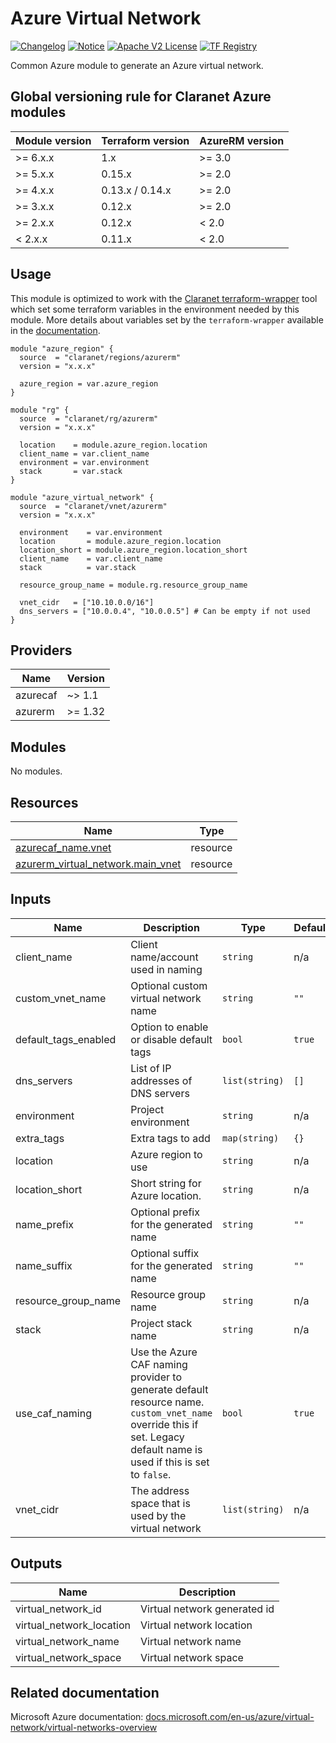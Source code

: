 # Azure Virtual Network
[![Changelog](https://img.shields.io/badge/changelog-release-green.svg)](CHANGELOG.md) [![Notice](https://img.shields.io/badge/notice-copyright-yellow.svg)](NOTICE) [![Apache V2 License](https://img.shields.io/badge/license-Apache%20V2-orange.svg)](LICENSE) [![TF Registry](https://img.shields.io/badge/terraform-registry-blue.svg)](https://registry.terraform.io/modules/claranet/vnet/azurerm/)

Common Azure module to generate an Azure virtual network.

<!-- BEGIN_TF_DOCS -->
## Global versioning rule for Claranet Azure modules

| Module version | Terraform version | AzureRM version |
| -------------- | ----------------- | --------------- |
| >= 6.x.x       | 1.x               | >= 3.0          |
| >= 5.x.x       | 0.15.x            | >= 2.0          |
| >= 4.x.x       | 0.13.x / 0.14.x   | >= 2.0          |
| >= 3.x.x       | 0.12.x            | >= 2.0          |
| >= 2.x.x       | 0.12.x            | < 2.0           |
| <  2.x.x       | 0.11.x            | < 2.0           |

## Usage

This module is optimized to work with the [Claranet terraform-wrapper](https://github.com/claranet/terraform-wrapper) tool
which set some terraform variables in the environment needed by this module.
More details about variables set by the `terraform-wrapper` available in the [documentation](https://github.com/claranet/terraform-wrapper#environment).

```hcl
module "azure_region" {
  source  = "claranet/regions/azurerm"
  version = "x.x.x"

  azure_region = var.azure_region
}

module "rg" {
  source  = "claranet/rg/azurerm"
  version = "x.x.x"

  location    = module.azure_region.location
  client_name = var.client_name
  environment = var.environment
  stack       = var.stack
}

module "azure_virtual_network" {
  source  = "claranet/vnet/azurerm"
  version = "x.x.x"

  environment    = var.environment
  location       = module.azure_region.location
  location_short = module.azure_region.location_short
  client_name    = var.client_name
  stack          = var.stack

  resource_group_name = module.rg.resource_group_name

  vnet_cidr   = ["10.10.0.0/16"]
  dns_servers = ["10.0.0.4", "10.0.0.5"] # Can be empty if not used
}
```

## Providers

| Name | Version |
|------|---------|
| azurecaf | ~> 1.1 |
| azurerm | >= 1.32 |

## Modules

No modules.

## Resources

| Name | Type |
|------|------|
| [azurecaf_name.vnet](https://registry.terraform.io/providers/aztfmod/azurecaf/latest/docs/resources/name) | resource |
| [azurerm_virtual_network.main_vnet](https://registry.terraform.io/providers/hashicorp/azurerm/latest/docs/resources/virtual_network) | resource |

## Inputs

| Name | Description | Type | Default | Required |
|------|-------------|------|---------|:--------:|
| client\_name | Client name/account used in naming | `string` | n/a | yes |
| custom\_vnet\_name | Optional custom virtual network name | `string` | `""` | no |
| default\_tags\_enabled | Option to enable or disable default tags | `bool` | `true` | no |
| dns\_servers | List of IP addresses of DNS servers | `list(string)` | `[]` | no |
| environment | Project environment | `string` | n/a | yes |
| extra\_tags | Extra tags to add | `map(string)` | `{}` | no |
| location | Azure region to use | `string` | n/a | yes |
| location\_short | Short string for Azure location. | `string` | n/a | yes |
| name\_prefix | Optional prefix for the generated name | `string` | `""` | no |
| name\_suffix | Optional suffix for the generated name | `string` | `""` | no |
| resource\_group\_name | Resource group name | `string` | n/a | yes |
| stack | Project stack name | `string` | n/a | yes |
| use\_caf\_naming | Use the Azure CAF naming provider to generate default resource name. `custom_vnet_name` override this if set. Legacy default name is used if this is set to `false`. | `bool` | `true` | no |
| vnet\_cidr | The address space that is used by the virtual network | `list(string)` | n/a | yes |

## Outputs

| Name | Description |
|------|-------------|
| virtual\_network\_id | Virtual network generated id |
| virtual\_network\_location | Virtual network location |
| virtual\_network\_name | Virtual network name |
| virtual\_network\_space | Virtual network space |
<!-- END_TF_DOCS -->
## Related documentation

Microsoft Azure documentation: [docs.microsoft.com/en-us/azure/virtual-network/virtual-networks-overview](https://docs.microsoft.com/en-us/azure/virtual-network/virtual-networks-overview)
